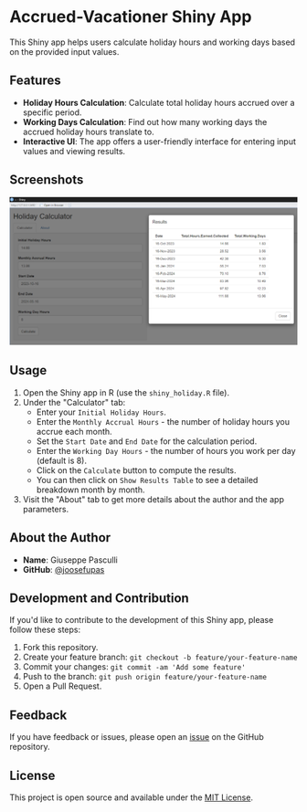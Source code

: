 # Accrued-Vacationer Shiny App

This Shiny app helps users calculate holiday hours and working days based on the provided input values.

## Features

- **Holiday Hours Calculation**: Calculate total holiday hours accrued over a specific period.
- **Working Days Calculation**: Find out how many working days the accrued holiday hours translate to.
- **Interactive UI**: The app offers a user-friendly interface for entering input values and viewing results.

## Screenshots

![Screenshot](img_1.png)

## Usage

1. Open the Shiny app in R (use the `shiny_holiday.R` file).
2. Under the "Calculator" tab:
    - Enter your `Initial Holiday Hours`.
    - Enter the `Monthly Accrual Hours` - the number of holiday hours you accrue each month.
    - Set the `Start Date` and `End Date` for the calculation period.
    - Enter the `Working Day Hours` - the number of hours you work per day (default is 8).
    - Click on the `Calculate` button to compute the results.
    - You can then click on `Show Results Table` to see a detailed breakdown month by month.
3. Visit the "About" tab to get more details about the author and the app parameters.

## About the Author

- **Name**: Giuseppe Pasculli
- **GitHub**: [@joosefupas](https://github.com/joosefupas)

## Development and Contribution

If you'd like to contribute to the development of this Shiny app, please follow these steps:

1. Fork this repository.
2. Create your feature branch: `git checkout -b feature/your-feature-name`
3. Commit your changes: `git commit -am 'Add some feature'`
4. Push to the branch: `git push origin feature/your-feature-name`
5. Open a Pull Request.

## Feedback

If you have feedback or issues, please open an [issue](https://github.com/joosefupas/holiday-calculator-shiny-app/issues) on the GitHub repository.

## License

This project is open source and available under the [MIT License](LICENSE).

